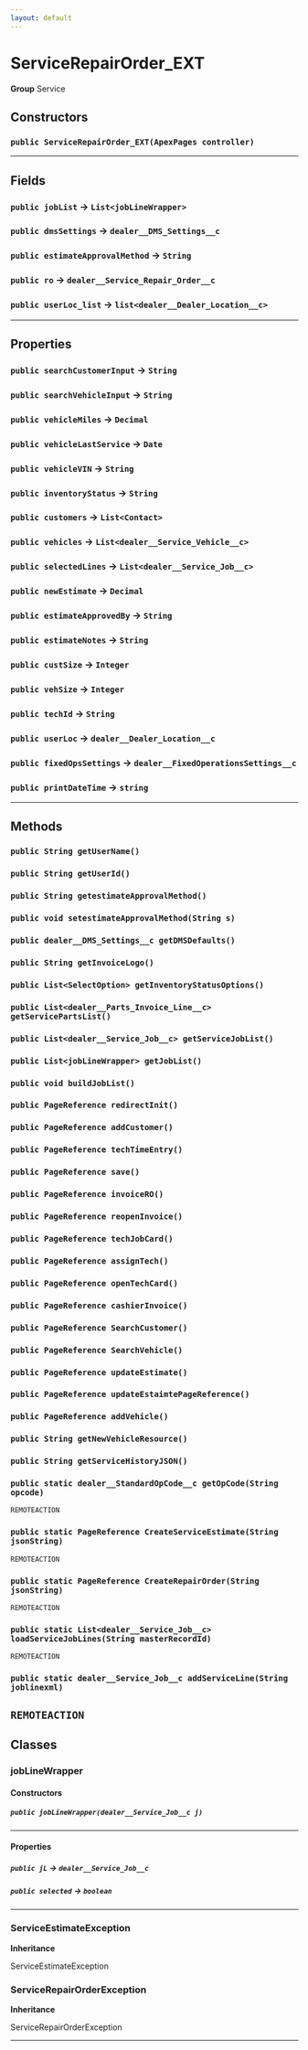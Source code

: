 ```yaml
---
layout: default
---
```

# ServiceRepairOrder_EXT



**Group** Service

## Constructors
### `public ServiceRepairOrder_EXT(ApexPages controller)`
---
## Fields

### `public jobList` → `List<jobLineWrapper>`


### `public dmsSettings` → `dealer__DMS_Settings__c`


### `public estimateApprovalMethod` → `String`


### `public ro` → `dealer__Service_Repair_Order__c`


### `public userLoc_list` → `list<dealer__Dealer_Location__c>`


---
## Properties

### `public searchCustomerInput` → `String`


### `public searchVehicleInput` → `String`


### `public vehicleMiles` → `Decimal`


### `public vehicleLastService` → `Date`


### `public vehicleVIN` → `String`


### `public inventoryStatus` → `String`


### `public customers` → `List<Contact>`


### `public vehicles` → `List<dealer__Service_Vehicle__c>`


### `public selectedLines` → `List<dealer__Service_Job__c>`


### `public newEstimate` → `Decimal`


### `public estimateApprovedBy` → `String`


### `public estimateNotes` → `String`


### `public custSize` → `Integer`


### `public vehSize` → `Integer`


### `public techId` → `String`


### `public userLoc` → `dealer__Dealer_Location__c`


### `public fixedOpsSettings` → `dealer__FixedOperationsSettings__c`


### `public printDateTime` → `string`


---
## Methods
### `public String getUserName()`
### `public String getUserId()`
### `public String getestimateApprovalMethod()`
### `public void setestimateApprovalMethod(String s)`
### `public dealer__DMS_Settings__c getDMSDefaults()`
### `public String getInvoiceLogo()`
### `public List<SelectOption> getInventoryStatusOptions()`
### `public List<dealer__Parts_Invoice_Line__c> getServicePartsList()`
### `public List<dealer__Service_Job__c> getServiceJobList()`
### `public List<jobLineWrapper> getJobList()`
### `public void buildJobList()`
### `public PageReference redirectInit()`
### `public PageReference addCustomer()`
### `public PageReference techTimeEntry()`
### `public PageReference save()`
### `public PageReference invoiceRO()`
### `public PageReference reopenInvoice()`
### `public PageReference techJobCard()`
### `public PageReference assignTech()`
### `public PageReference openTechCard()`
### `public PageReference cashierInvoice()`
### `public PageReference SearchCustomer()`
### `public PageReference SearchVehicle()`
### `public PageReference updateEstimate()`
### `public PageReference updateEstaimtePageReference()`
### `public PageReference addVehicle()`
### `public String getNewVehicleResource()`
### `public String getServiceHistoryJSON()`
### `public static dealer__StandardOpCode__c getOpCode(String opcode)`

`REMOTEACTION`
### `public static PageReference CreateServiceEstimate(String jsonString)`

`REMOTEACTION`
### `public static PageReference CreateRepairOrder(String jsonString)`

`REMOTEACTION`
### `public static List<dealer__Service_Job__c> loadServiceJobLines(String masterRecordId)`

`REMOTEACTION`
### `public static dealer__Service_Job__c addServiceLine(String joblinexml)`

`REMOTEACTION`
---
## Classes
### jobLineWrapper
#### Constructors
##### `public jobLineWrapper(dealer__Service_Job__c j)`
---
#### Properties

##### `public jL` → `dealer__Service_Job__c`


##### `public selected` → `boolean`


---

### ServiceEstimateException

**Inheritance**

ServiceEstimateException


### ServiceRepairOrderException

**Inheritance**

ServiceRepairOrderException


---

